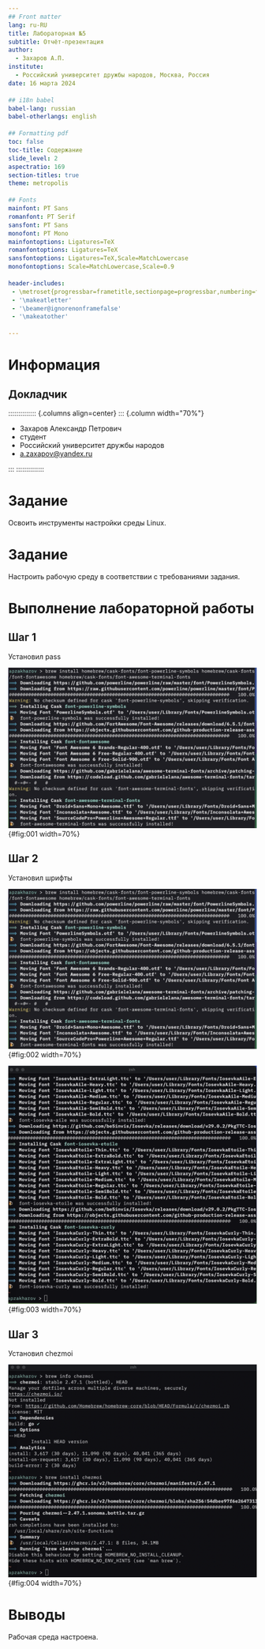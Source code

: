 ```yaml
---
## Front matter
lang: ru-RU
title: Лабораторная №5
subtitle: Отчёт-презентация
author:
  - Захаров А.П.
institute:
  - Российский университет дружбы народов, Москва, Россия
date: 16 марта 2024

## i18n babel
babel-lang: russian
babel-otherlangs: english

## Formatting pdf
toc: false
toc-title: Содержание
slide_level: 2
aspectratio: 169
section-titles: true
theme: metropolis

## Fonts
mainfont: PT Sans
romanfont: PT Serif
sansfont: PT Sans
monofont: PT Mono
mainfontoptions: Ligatures=TeX
romanfontoptions: Ligatures=TeX
sansfontoptions: Ligatures=TeX,Scale=MatchLowercase
monofontoptions: Scale=MatchLowercase,Scale=0.9

header-includes:
 - \metroset{progressbar=frametitle,sectionpage=progressbar,numbering=fraction}
 - '\makeatletter'
 - '\beamer@ignorenonframefalse'
 - '\makeatother'

---
```


# Информация

## Докладчик

:::::::::::::: {.columns align=center}
::: {.column width="70%"}

  * Захаров Александр Петрович
  * студент
  * Российский университет дружбы народов
  * [a.zaxapov@yandex.ru](mailto:a.zaxapov@yandex.ru)

:::
::::::::::::::

# Задание

Освоить инструменты настройки среды Linux.

# Задание

Настроить рабочую среду в соответствии с требованиями задания.

# Выполнение лабораторной работы

## Шаг 1
Установил pass

![установил pass](image/1.png){#fig:001 width=70%}

## Шаг 2
Установил шрифты

![установил шрифты](image/1.png){#fig:002 width=70%}

![установил шрифты](image/2.png){#fig:003 width=70%}

## Шаг 3
Установил chezmoi

![установил chezmoi](image/3.png){#fig:004 width=70%}

# Выводы

Рабочая среда настроена.

